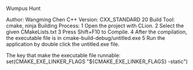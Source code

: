 Wumpus Hunt

Author: Wangming Chen
C++ Version: CXX_STANDARD 20
Build Tool: cmake, ninja
Building Process:
1 Open the project with CLion. 
2 Select the given CMakeLists.txt
3 Press Shift+F10 to Compile.
4 After the compilation, the executable file is in cmake-build-debug/untitled.exe
5 Run the application by double click the untitled.exe file. 

The key that make the executable file runnable:
set(CMAKE_EXE_LINKER_FLAGS "${CMAKE_EXE_LINKER_FLAGS} -static")